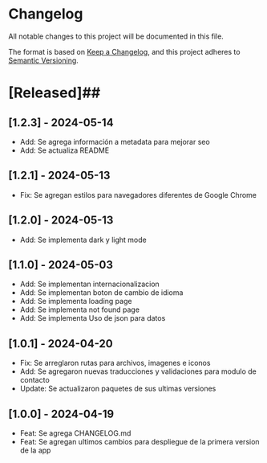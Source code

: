 # Changelog

All notable changes to this project will be documented in this file.

The format is based on [Keep a Changelog](https://keepachangelog.com/en/1.0.0/), and this project adheres to [Semantic Versioning](https://semver.org/spec/v2.0.0.html).

# [Released]##

## [1.2.3] - 2024-05-14
- Add: Se agrega información a metadata para mejorar seo
- Add: Se actualiza README

## [1.2.1] - 2024-05-13
- Fix: Se agregan estilos para navegadores diferentes de Google Chrome

## [1.2.0] - 2024-05-13
- Add: Se implementa dark y light mode

## [1.1.0] - 2024-05-03
- Add: Se implementan internacionalizacion
- Add: Se implementan boton de cambio de idioma
- Add: Se implementa loading page
- Add: Se implementa not found page
- Add: Se implementa Uso de json para datos



## [1.0.1] - 2024-04-20
- Fix: Se arreglaron rutas para archivos, imagenes e iconos
- Add: Se agregaron nuevas traducciones y validaciones para modulo de contacto
- Update: Se actualizaron paquetes de sus ultimas versiones

## [1.0.0] - 2024-04-19

- Feat: Se agrega CHANGELOG.md
- Feat: Se agregan ultimos cambios para despliegue de la primera version de la app